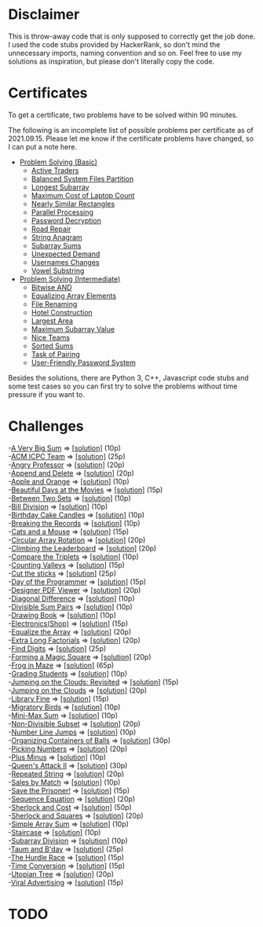 # Disclaimer

This is throw-away code that is only supposed to correctly get the job done. I used the code stubs provided by HackerRank, so don't mind the unnecessary imports, naming convention and so on. Feel free to use my solutions as inspiration, but please don't literally copy the code.

# Certificates

To get a certificate, two problems have to be solved within 90 minutes.

The following is an incomplete list of possible problems per certificate as of 2021.09.15. Please let me know if the certificate problems have changed, so I can put a note here.

- [Problem Solving (Basic)](certificates/problem-solving-basic)
  - [Active Traders](certificates/problem-solving-basic/active-traders)
  - [Balanced System Files Partition](certificates/problem-solving-basic/balanced-system-files-partition)
  - [Longest Subarray](certificates/problem-solving-basic/longest-subarray)
  - [Maximum Cost of Laptop Count](certificates/problem-solving-basic/maximum-cost-of-laptop-count)
  - [Nearly Similar Rectangles](certificates/problem-solving-basic/nearly-similar-rectangles)
  - [Parallel Processing](certificates/problem-solving-basic/parallel-processing)
  - [Password Decryption](certificates/problem-solving-basic/password-decryption)
  - [Road Repair](certificates/problem-solving-basic/road-repair)
  - [String Anagram](certificates/problem-solving-basic/string-anagram)
  - [Subarray Sums](certificates/problem-solving-basic/subarray-sums)
  - [Unexpected Demand](certificates/problem-solving-basic/unexpected-demand)
  - [Usernames Changes](certificates/problem-solving-basic/usernames-changes)
  - [Vowel Substring](certificates/problem-solving-basic/vowel-substring)
- [Problem Solving (Intermediate)](certificates/problem-solving-intermediate)
  - [Bitwise AND](certificates/problem-solving-intermediate/bitwise-and)
  - [Equalizing Array Elements](certificates/problem-solving-intermediate/equalizing-array-elements)
  - [File Renaming](certificates/problem-solving-intermediate/file-renaming)
  - [Hotel Construction](certificates/problem-solving-intermediate/hotel-construction)
  - [Largest Area](certificates/problem-solving-intermediate/largest-area)
  - [Maximum Subarray Value](certificates/problem-solving-intermediate/maximum-subarray-value)
  - [Nice Teams](certificates/problem-solving-intermediate/nice-teams)
  - [Sorted Sums](certificates/problem-solving-intermediate/sorted-sums)
  - [Task of Pairing](certificates/problem-solving-intermediate/task-of-pairing)
  - [User-Friendly Password System](certificates/problem-solving-intermediate/user-friendly-password-system)

Besides the solutions, there are Python 3, C++, Javascript code stubs and some test cases so you can first try to solve the problems without time pressure if you want to.

# Challenges

-[A Very Big Sum](https://www.hackerrank.com/challenges/a-very-big-sum) => [[solution]](challenges/a-very-big-sum.py) (10p)  
-[ACM ICPC Team](https://www.hackerrank.com/challenges/acm-icpc-team) => [[solution]](challenges/acm-icpc-team.py) (25p)  
-[Angry Professor](https://www.hackerrank.com/challenges/angry-professor) => [[solution]](challenges/angry-professor.py) (20p)  
-[Append and Delete](https://www.hackerrank.com/challenges/append-and-delete) => [[solution]](challenges/append-and-delete.py) (20p)  
-[Apple and Orange](https://www.hackerrank.com/challenges/apple-and-orange) => [[solution]](challenges/apple-and-orange.py) (10p)  
-[Beautiful Days at the Movies](https://www.hackerrank.com/challenges/beautiful-days-at-the-movies) => [[solution]](challenges/beautiful-days-at-the-movies.py) (15p)  
-[Between Two Sets](https://www.hackerrank.com/challenges/between-two-sets) => [[solution]](challenges/between-two-sets.py) (10p)  
-[Bill Division](https://www.hackerrank.com/challenges/bon-appetit) => [[solution]](challenges/bon-appetit.py) (10p)  
-[Birthday Cake Candles](https://www.hackerrank.com/challenges/birthday-cake-candles) => [[solution]](challenges/birthday-cake-candles.py) (10p)  
-[Breaking the Records](https://www.hackerrank.com/challenges/breaking-best-and-worst-records) => [[solution]](challenges/breaking-best-and-worst-records.py) (10p)  
-[Cats and a Mouse](https://www.hackerrank.com/challenges/cats-and-a-mouse) => [[solution]](challenges/cats-and-a-mouse.py) (15p)  
-[Circular Array Rotation](https://www.hackerrank.com/challenges/circular-array-rotation) => [[solution]](challenges/circular-array-rotation.py) (20p)  
-[Climbing the Leaderboard](https://www.hackerrank.com/challenges/climbing-the-leaderboard) => [[solution]](challenges/climbing-the-leaderboard.py) (20p)  
-[Compare the Triplets](https://www.hackerrank.com/challenges/compare-the-triplets) => [[solution]](challenges/compare-the-triplets.py) (10p)  
-[Counting Valleys](https://www.hackerrank.com/challenges/counting-valleys) => [[solution]](challenges/counting-valleys.py) (15p)  
-[Cut the sticks](https://www.hackerrank.com/challenges/cut-the-sticks) => [[solution]](challenges/cut-the-sticks.py) (25p)  
-[Day of the Programmer](https://www.hackerrank.com/challenges/day-of-the-programmer) => [[solution]](challenges/day-of-the-programmer.py) (15p)  
-[Designer PDF Viewer](https://www.hackerrank.com/challenges/designer-pdf-viewer) => [[solution]](challenges/designer-pdf-viewer.py) (20p)  
-[Diagonal Difference](https://www.hackerrank.com/challenges/diagonal-difference) => [[solution]](challenges/diagonal-difference.py) (10p)  
-[Divisible Sum Pairs](https://www.hackerrank.com/challenges/divisible-sum-pairs) => [[solution]](challenges/divisible-sum-pairs.py) (10p)  
-[Drawing Book](https://www.hackerrank.com/challenges/drawing-book) => [[solution]](challenges/drawing-book.py) (10p)  
-[Electronics(Shop)](https://www.hackerrank.com/challenges/electronics-shop) => [[solution]](challenges/electronics-shop.py) (15p)  
-[Equalize the Array](https://www.hackerrank.com/challenges/equality-in-a-array) => [[solution]](challenges/equality-in-a-array.py) (20p)  
-[Extra Long Factorials](https://www.hackerrank.com/challenges/extra-long-factorials) => [[solution]](challenges/extra-long-factorials.py) (20p)  
-[Find Digits](https://www.hackerrank.com/challenges/find-digits) => [[solution]](challenges/find-digits.py) (25p)  
-[Forming a Magic Square](https://www.hackerrank.com/challenges/magic-square-forming) => [[solution]](challenges/magic-square-forming.py) (20p)  
-[Frog in Maze](https://www.hackerrank.com/challenges/frog-in-maze) => [[solution]](challenges/frog-in-maze.py) (65p)  
-[Grading Students](https://www.hackerrank.com/challenges/grading) => [[solution]](challenges/grading.py) (10p)  
-[Jumping on the Clouds: Revisited](https://www.hackerrank.com/challenges/jumping-on-the-clouds-revisited) => [[solution]](challenges/jumping-on-the-clouds-revisited.py) (15p)  
-[Jumping on the Clouds](https://www.hackerrank.com/challenges/jumping-on-the-clouds) => [[solution]](challenges/jumping-on-the-clouds.py) (20p)  
-[Library Fine](https://www.hackerrank.com/challenges/library-fine) => [[solution]](challenges/library-fine.py) (15p)  
-[Migratory Birds](https://www.hackerrank.com/challenges/migratory-birds) => [[solution]](challenges/migratory-birds.py) (10p)  
-[Mini-Max Sum](https://www.hackerrank.com/challenges/mini-max-sum) => [[solution]](challenges/mini-max-sum.py) (10p)  
-[Non-Divisible Subset](https://www.hackerrank.com/challenges/non-divisible-subset) => [[solution]](challenges/non-divisible-subset.py) (20p)  
-[Number Line Jumps](https://www.hackerrank.com/challenges/kangaroo) => [[solution]](challenges/kangaroo.py) (10p)  
-[Organizing Containers of Balls](https://www.hackerrank.com/challenges/organizing-containers-of-balls) => [[solution]](challenges/organizing-containers-of-balls.py) (30p)  
-[Picking Numbers](https://www.hackerrank.com/challenges/picking-numbers) => [[solution]](challenges/picking-numbers.py) (20p)  
-[Plus Minus](https://www.hackerrank.com/challenges/plus-minus) => [[solution]](challenges/plus-minus.py) (10p)  
-[Queen's Attack II](https://www.hackerrank.com/challenges/queens-attack-2) => [[solution]](challenges/queens-attack-2.py) (30p)  
-[Repeated String](https://www.hackerrank.com/challenges/repeated-string) => [[solution]](challenges/repeated-string.py) (20p)  
-[Sales by Match](https://www.hackerrank.com/challenges/sock-merchant) => [[solution]](challenges/sock-merchant.py) (10p)  
-[Save the Prisoner!](https://www.hackerrank.com/challenges/save-the-prisoner) => [[solution]](challenges/save-the-prisoner.py) (15p)  
-[Sequence Equation](https://www.hackerrank.com/challenges/permutation-equation) => [[solution]](challenges/permutation-equation.py) (20p)  
-[Sherlock and Cost](https://www.hackerrank.com/challenges/sherlock-and-cost) => [[solution]](challenges/sherlock-and-cost.py) (50p)  
-[Sherlock and Squares](https://www.hackerrank.com/challenges/sherlock-and-squares) => [[solution]](challenges/sherlock-and-squares.py) (20p)  
-[Simple Array Sum](https://www.hackerrank.com/challenges/simple-array-sum) => [[solution]](challenges/simple-array-sum.py) (10p)  
-[Staircase](https://www.hackerrank.com/challenges/staircase) => [[solution]](challenges/staircase.py) (10p)  
-[Subarray Division](https://www.hackerrank.com/challenges/the-birthday-bar) => [[solution]](challenges/the-birthday-bar.py) (10p)  
-[Taum and B'day](https://www.hackerrank.com/challenges/taum-and-bday) => [[solution]](challenges/taum-and-bday.py) (25p)  
-[The Hurdle Race](https://www.hackerrank.com/challenges/the-hurdle-race) => [[solution]](challenges/the-hurdle-race.py) (15p)  
-[Time Conversion](https://www.hackerrank.com/challenges/time-conversion) => [[solution]](challenges/time-conversion.py) (15p)  
-[Utopian Tree](https://www.hackerrank.com/challenges/utopian-tree) => [[solution]](challenges/utopian-tree.py) (20p)  
-[Viral Advertising](https://www.hackerrank.com/challenges/strange-advertising) => [[solution]](challenges/strange-advertising.py) (15p)

# TODO

<!-- - Find more efficient solution for [Maximum Subarray Value](certificates/problem-solving-intermediate/maximum-subarray-value). It's getting timeouts for a few test cases.
- Verify correctness of [Nice Teams](certificates/problem-solving-intermediate/nice-teams). -->
